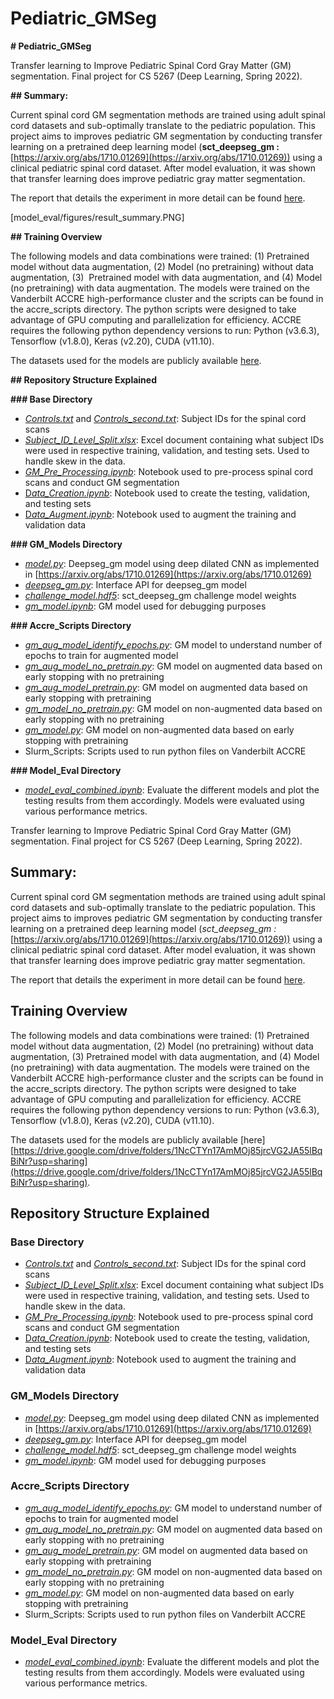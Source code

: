 # Pediatric_GMSeg

**# Pediatric_GMSeg**

Transfer learning to Improve Pediatric Spinal Cord Gray Matter (GM) segmentation. Final project for CS 5267 (Deep Learning, Spring 2022).

**## Summary:**

Current spinal cord GM segmentation methods are trained using adult spinal cord datasets and sub-optimally translate to the pediatric population. This project aims to improves pediatric GM segmentation by conducting transfer learning on a pretrained deep learning model (**sct_deepseg_gm :** [https://arxiv.org/abs/1710.01269](https://arxiv.org/abs/1710.01269)) using a clinical pediatric spinal cord dataset. After model evaluation, it was shown that transfer learning does improve pediatric gray matter segmentation.

The report that details the experiment in more detail can be found [here](Kumar_Transfer_Learning.pdf).

[model_eval/figures/result_summary.PNG]

**## Training Overview**

The following models and data combinations were trained: (1) Pretrained model without data augmentation, (2) Model (no pretraining) without data augmentation, (3)  Pretrained model with data augmentation, and (4) Model (no pretraining) with data augmentation. The models were trained on the Vanderbilt ACCRE high-performance cluster and the scripts can be found in the accre_scripts directory. The python scripts were designed to take advantage of GPU computing and parallelization for efficiency. ACCRE requires the following python dependency versions to run: Python (v3.6.3), Tensorflow (v1.8.0), Keras (v2.20), CUDA (v11.10).

The datasets used for the models are publicly available [here](https://drive.google.com/drive/folders/1NcCTYn17AmMOj85jrcVG2JA55lBqBiNr?usp=sharing).

**## Repository Structure Explained**

**### Base Directory**

- [*Controls.txt*](Controls.txt) and [*Controls_second.txt*](Controls_second.txt): Subject IDs for the spinal cord scans
- [*Subject_ID_Level_Split.xlsx*](Subject_ID_Level_Split.xlsx): Excel document containing what subject IDs were used in respective training, validation, and testing sets. Used to handle skew in the data.
- [*GM_Pre_Processing.ipynb*](GM_Pre_Processing.ipynb): Notebook used to pre-process spinal cord scans and conduct GM segmentation
- [D*ata_Creation.ipynb*](data_creation.ipynb): Notebook used to create the testing, validation, and testing sets
- [D*ata_Augment.ipynb*](data_augment.ipynb): Notebook used to augment the training and validation data

**### GM_Models Directory**

- [*model.py*](gm_models/model.py): Deepseg_gm model using deep dilated CNN as implemented in [https://arxiv.org/abs/1710.01269](https://arxiv.org/abs/1710.01269)
- [*deepseg_gm.py*](gm_models/deepseg_gm.py): Interface API for deepseg_gm model
- [*challenge_model.hdf5*](gm_models/challenge_model.hdf5): sct_deepseg_gm challenge model weights
- [*gm_model.ipynb*](gm_models/gm_model.ipynb): GM model used for debugging purposes

**### Accre_Scripts Directory**

- [*gm_aug_model_identify_epochs.py*](accre_scripts/gm_aug_model_identify_epochs.py): GM model to understand number of epochs to train for augmented model
- [*gm_aug_model_no_pretrain.py*](accre_scripts/gm_aug_model_no_pretrain.py): GM model on augmented data based on early stopping with no pretraining
- [*gm_aug_model_pretrain.py*](accre_scripts/gm_aug_model_pretrain.py): GM model on augmented data based on early stopping with pretraining
- [*gm_model_no_pretrain.py*](accre_scripts/gm_model_no_pretrain.py): GM model on non-augmented data based on early stopping with no pretraining
- [*gm_model.py*](accre_scripts/gm_model.py): GM model on non-augmented data based on early stopping with pretraining
- Slurm_Scripts: Scripts used to run python files on Vanderbilt ACCRE

**### Model_Eval Directory**

- [*model_eval_combined.ipynb*](model_eval/model_eval_combined.ipynb): Evaluate the different models and plot the testing results from them accordingly. Models were evaluated using various performance metrics.

Transfer learning to Improve Pediatric Spinal Cord Gray Matter (GM) segmentation. Final project for CS 5267 (Deep Learning, Spring 2022). 

## Summary:

Current spinal cord GM segmentation methods are trained using adult spinal cord datasets and sub-optimally translate to the pediatric population. This project aims to improves pediatric GM segmentation by conducting transfer learning on a pretrained deep learning model (*sct_deepseg_gm :* [https://arxiv.org/abs/1710.01269](https://arxiv.org/abs/1710.01269)) using a clinical pediatric spinal cord dataset. After model evaluation, it was shown that transfer learning does improve pediatric gray matter segmentation.

The report that details the experiment in more detail can be found [here](Kumar_Transfer_Learning.pdf).

## Training Overview

The following models and data combinations were trained: (1) Pretrained model without data augmentation, (2) Model (no pretraining) without data augmentation, (3)  Pretrained model with data augmentation, and (4) Model (no pretraining) with data augmentation. The models were trained on the Vanderbilt ACCRE high-performance cluster and the scripts can be found in the accre_scripts directory. The python scripts were designed to take advantage of GPU computing and parallelization for efficiency. ACCRE requires the following python dependency versions to run: Python (v3.6.3), Tensorflow (v1.8.0), Keras (v2.20), CUDA (v11.10).

The datasets used for the models are publicly available [here][https://drive.google.com/drive/folders/1NcCTYn17AmMOj85jrcVG2JA55lBqBiNr?usp=sharing](https://drive.google.com/drive/folders/1NcCTYn17AmMOj85jrcVG2JA55lBqBiNr?usp=sharing).

## Repository Structure Explained

### Base Directory

- [*Controls.txt*](Controls.txt) and [*Controls_second.txt*](Controls_second.txt): Subject IDs for the spinal cord scans
- [*Subject_ID_Level_Split.xlsx*](Subject_ID_Level_Split.xlsx): Excel document containing what subject IDs were used in respective training, validation, and testing sets. Used to handle skew in the data.
- [*GM_Pre_Processing.ipynb*](GM_Pre_Processing.ipynb): Notebook used to pre-process spinal cord scans and conduct GM segmentation
- [D*ata_Creation.ipynb*](data_creation.ipynb): Notebook used to create the testing, validation, and testing sets
- [D*ata_Augment.ipynb*](data_augment.ipynb): Notebook used to augment the training and validation data

### GM_Models Directory

- [*model.py*](gm_models/model.py): Deepseg_gm model using deep dilated CNN as implemented in [https://arxiv.org/abs/1710.01269](https://arxiv.org/abs/1710.01269)
- [*deepseg_gm.py*](gm_models/deepseg_gm.py): Interface API for deepseg_gm model
- [*challenge_model.hdf5*](gm_models/challenge_model.hdf5): sct_deepseg_gm challenge model weights
- [*gm_model.ipynb*](gm_models/gm_model.ipynb): GM model used for debugging purposes

### Accre_Scripts Directory

- [*gm_aug_model_identify_epochs.py*](accre_scripts/gm_aug_model_identify_epochs.py): GM model to understand number of epochs to train for augmented model
- [*gm_aug_model_no_pretrain.py*](accre_scripts/gm_aug_model_no_pretrain.py): GM model on augmented data based on early stopping with no pretraining
- [*gm_aug_model_pretrain.py*](accre_scripts/gm_aug_model_pretrain.py): GM model on augmented data based on early stopping with pretraining
- [*gm_model_no_pretrain.py*](accre_scripts/gm_model_no_pretrain.py): GM model on non-augmented data based on early stopping with no pretraining
- [*gm_model.py*](accre_scripts/gm_model.py): GM model on non-augmented data based on early stopping with pretraining
- Slurm_Scripts: Scripts used to run python files on Vanderbilt ACCRE

### Model_Eval Directory

- [*model_eval_combined.ipynb*](model_eval/model_eval_combined.ipynb): Evaluate the different models and plot the testing results from them accordingly. Models were evaluated using various performance metrics.
